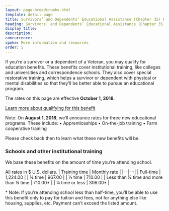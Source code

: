 ```yaml
---
layout: page-breadcrumbs.html
template: detail-page
title: Survivors’ and Dependents’ Educational Assistance (Chapter 35) Rates
heading: Survivors’ and Dependents’ Educational Assistance (Chapter 35) rates
display title:
description: 
concurrence:
spoke: More information and resources
order: 5
---
```


<div class="va-introtext">
  
If you’re a survivor or a dependent of a Veteran, you may qualify for education benefits. These benefits cover institutional training, like colleges and universities and correspondence schools. They also cover special restorative training, which helps a survivor or dependent with physical or mental disabilities so that they’ll be better able to pursue an educational program.

The rates on this page are effective **October 1, 2018**.

[Learn more about qualifying for this benefit](https://www.benefits.va.gov/VOCREHAB/Dep_Edu_Assist_Chapter_35.asp)

Note: On **August 1, 2018**, we’ll announce rates for three new educational programs. These include:
•	Apprenticeships
•	On-the-job training
•	Farm cooperative training

Please check back then to learn what these new benefits will be.

### Schools and other institutional training

We base these benefits on the amount of time you’re attending school.

All rates in $ U.S. dollars.
| Training time | Monthly rate |
|--|--:|
| Full-time | 1,224.00 |
| ¾ time | 967.00 |
| ½ time | 710.00 |
| Less than ½ time and more than ¼ time | 710.00\* |
| ¼ time or less | 306.00\* |

\* Note: If you’re attending school less than half-time, you’ll be able to use this benefit only to pay for tuition and fees, not for anything else like housing, supplies, etc. Payment can’t exceed the listed amount.

